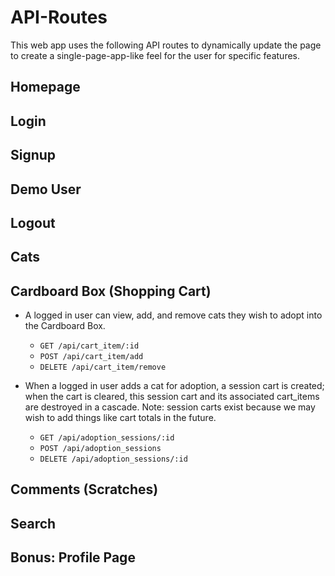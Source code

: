# API-Routes

This web app uses the following API routes to dynamically update the page to create a single-page-app-like feel for the user for specific features.

## Homepage

## Login

## Signup

## Demo User

## Logout

## Cats

## Cardboard Box (Shopping Cart)

* A logged in user can view, add, and remove cats they wish to adopt into the Cardboard Box.
  * `GET /api/cart_item/:id`
  * `POST /api/cart_item/add`
  * `DELETE /api/cart_item/remove`

* When a logged in user adds a cat for adoption, a session cart is created; when the cart is cleared, this session cart and its associated cart_items are destroyed in a cascade. Note: session carts exist because we may wish to add things like cart totals in the future.
  * `GET /api/adoption_sessions/:id`
  * `POST /api/adoption_sessions`
  * `DELETE /api/adoption_sessions/:id`

## Comments (Scratches)

## Search

## Bonus: Profile Page
